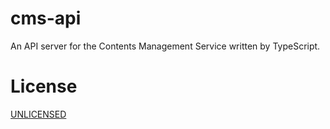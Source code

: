 # cms-api
An API server for the Contents Management Service written by TypeScript.

# License

[UNLICENSED](https://en.wikipedia.org/wiki/Unlicense)
